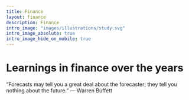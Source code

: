 ```yaml
---
title: Finance
layout: finance
description: Finance
intro_image: "images/illustrations/study.svg"
intro_image_absolute: true
intro_image_hide_on_mobile: true
---
```


# Learnings in finance over the years

“Forecasts may tell you a great deal about the forecaster; they tell you nothing about the future.”
― Warren Buffett
